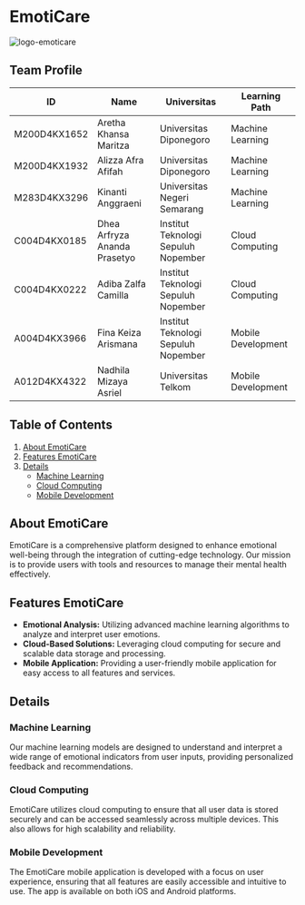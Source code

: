 # EmotiCare
![logo-emoticare](https://github.com/EmotiCare/.github/assets/89828723/d4d269ee-885c-4846-9732-466b33f520bd)

## Team Profile

| ID  | Name         | Universitas | Learning Path      |
|-----|--------------|-------------|--------------------|
| M200D4KX1652   | Aretha Khansa Maritza   | Universitas Diponegoro | Machine Learning  |
| M200D4KX1932   | Alizza Afra Afifah   | Universitas Diponegoro | Machine Learning   |
| M283D4KX3296   | Kinanti Anggraeni | Universitas Negeri Semarang | Machine Learning|
| C004D4KX0185   | Dhea Arfryza Ananda Prasetyo  | Institut Teknologi Sepuluh Nopember | Cloud Computing |
| C004D4KX0222   | Adiba Zalfa Camilla  | Institut Teknologi Sepuluh Nopember | Cloud Computing   |
| A004D4KX3966   | Fina Keiza Arismana  | Institut Teknologi Sepuluh Nopember | Mobile Development  |
| A012D4KX4322   |Nadhila Mizaya Asriel  | Universitas Telkom | Mobile Development   |

## Table of Contents
1. [About EmotiCare](#about-emoticare)
2. [Features EmotiCare](#features-emoticare)
3. [Details](#details)
   - [Machine Learning](#machine-learning)
   - [Cloud Computing](#cloud-computing)
   - [Mobile Development](#mobile-development)

## About EmotiCare
EmotiCare is a comprehensive platform designed to enhance emotional well-being through the integration of cutting-edge technology. Our mission is to provide users with tools and resources to manage their mental health effectively.

## Features EmotiCare
- **Emotional Analysis:** Utilizing advanced machine learning algorithms to analyze and interpret user emotions.
- **Cloud-Based Solutions:** Leveraging cloud computing for secure and scalable data storage and processing.
- **Mobile Application:** Providing a user-friendly mobile application for easy access to all features and services.

## Details
### Machine Learning
Our machine learning models are designed to understand and interpret a wide range of emotional indicators from user inputs, providing personalized feedback and recommendations.

### Cloud Computing
EmotiCare utilizes cloud computing to ensure that all user data is stored securely and can be accessed seamlessly across multiple devices. This also allows for high scalability and reliability.

### Mobile Development
The EmotiCare mobile application is developed with a focus on user experience, ensuring that all features are easily accessible and intuitive to use. The app is available on both iOS and Android platforms.
